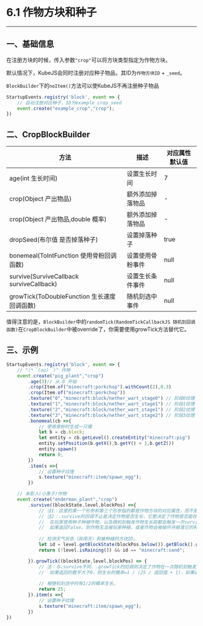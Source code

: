 # 6.1 作物方块和种子

***

## 一、基础信息

在注册方块的时候，传入参数`"crop"`可以将方块类型指定为作物方块。

默认情况下，KubeJS会同时注册对应种子物品，其ID为`作物方块ID` + `_seed`。

`BlockBuilder`下的`noItem()`方法可以使KubeJS不再注册种子物品

```js
StartupEvents.registry('block', event => {
	// 自动注册对应种子，ID为example_crop_seed
    event.create("example_crop","crop");
})
```

## 二、CropBlockBuilder

| 方法                                        | 描述             | 对应属性默认值 |
| ------------------------------------------- | ---------------- | -------------- |
| age(int 生长时间)                           | 设置生长时间     | 7              |
| crop(Object 产出物品)                       | 额外添加掉落物品 | -              |
| crop(Object 产出物品,double 概率)           | 额外添加掉落物品 | -              |
| dropSeed(布尔值 是否掉落种子)               | 设置掉落种子     | true           |
| bonemeal(ToIntFunction 使用骨粉回调函数)    | 设置使用骨粉事件 | null           |
| survive(SurviveCallback surviveCallback)    | 设置生长条件事件 | null           |
| growTick(ToDoubleFunction 生长速度回调函数) | 随机刻选中事件   | null           |

值得注意的是，`BlockBuilder`中的`randomTick(RandomTickCallbackJS 随机刻回调函数)`在`CropBlockBuilder`中被override了，你需要使用growTick方法替代它。

## 三、示例

```js
StartupEvents.registry('block', event => {
    // ^(*￣(oo)￣)^ 作物
    event.create("pig_plant","crop")
        .age(3)// 从 0 开始
        .crop(Item.of("minecraft:porkchop").withCount(2),0.3)
        .crop(Item.of("minecraft:porkchop"))
        .texture("0","minecraft:block/nether_wart_stage0") // 阶段0纹理
        .texture("1","minecraft:block/nether_wart_stage1") // 阶段1纹理
        .texture("2","minecraft:block/nether_wart_stage1") // 阶段2纹理
        .texture("3","minecraft:block/nether_wart_stage2") // 阶段3纹理
        .bonemeal(cb =>{
            // 使用骨粉时生成一只猪
            let b = cb.block;
            let entity = cb.getLevel().createEntity("minecraft:pig")
            entity.setPosition(b.getX(),b.getY() + 1,b.getZ())
            entity.spawn()
            return 0;
        })
        .item(s =>{
            // 设置种子纹理
            s.texture("minecraft:item/spawn_egg");
        })

    // 末影人(小黑子)作物
    event.create("enderman_plant","crop")
        .survive((blockState,level,blockPos) =>{
            // 注1：这里的第一个形参和第三个形参指的都是作物方块的对应属性，而不是被种植的方块。
            // 注2：.survive的回调不止是决定作物是否生长，它更决定了作物是否能存活。
            //  在玩家使用种子种植作物，以及随机刻触发作物生长前都会触发一次survive的回调。
            //  如果返回false，则作物无法被玩家种植，或者作物会被破坏并掉落它的种子（类似于在原版没有光照的环境下种植作物）。（TRAYER）
            
            // 检测天气状态（非雨天）和被种植的方块ID。
            let id = level.getBlockState(blockPos.below()).getBlock().getId()
            return (!level.isRaining()) && id == "minecraft:sand";

        }).growTick((blockState,level,blockPos) => {
            // 注：与.survive不同，.growTick的回调则决定了作物在一次随机刻触发的生长中会有多少概率生长。
            //  如果返回的数字大于0，则生长的概率=1 / (25 / 返回值 + 1)，如果返回数字小于等于0，则会使用原版的计算方式。（TRAYER）
            
            // 被随机刻选中时有1/2的概率生长。
            return 25;
        }).item(s =>{
            // 设置种子纹理
            s.texture("minecraft:item/spawn_egg");
        })
})
```